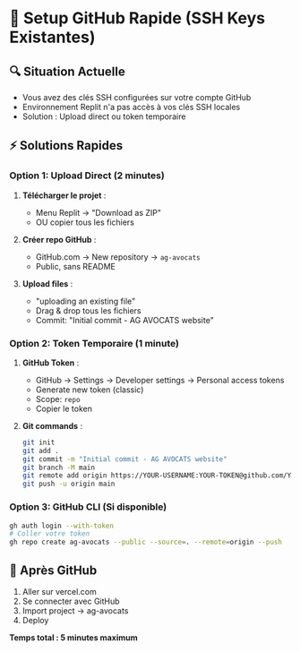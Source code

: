 # 🚀 Setup GitHub Rapide (SSH Keys Existantes)

## 🔍 Situation Actuelle
- Vous avez des clés SSH configurées sur votre compte GitHub
- Environnement Replit n'a pas accès à vos clés SSH locales
- Solution : Upload direct ou token temporaire

## ⚡ Solutions Rapides

### **Option 1: Upload Direct (2 minutes)**

1. **Télécharger le projet** :
   - Menu Replit → "Download as ZIP"
   - OU copier tous les fichiers

2. **Créer repo GitHub** :
   - GitHub.com → New repository → `ag-avocats`
   - Public, sans README

3. **Upload files** :
   - "uploading an existing file"
   - Drag & drop tous les fichiers
   - Commit: "Initial commit - AG AVOCATS website"

### **Option 2: Token Temporaire (1 minute)**

1. **GitHub Token** :
   - GitHub → Settings → Developer settings → Personal access tokens
   - Generate new token (classic)
   - Scope: `repo`
   - Copier le token

2. **Git commands** :
   ```bash
   git init
   git add .
   git commit -m "Initial commit - AG AVOCATS website" 
   git branch -M main
   git remote add origin https://YOUR-USERNAME:YOUR-TOKEN@github.com/YOUR-USERNAME/ag-avocats.git
   git push -u origin main
   ```

### **Option 3: GitHub CLI (Si disponible)**
   ```bash
   gh auth login --with-token
   # Coller votre token
   gh repo create ag-avocats --public --source=. --remote=origin --push
   ```

## 🎯 Après GitHub

1. Aller sur vercel.com
2. Se connecter avec GitHub
3. Import project → ag-avocats
4. Deploy

**Temps total : 5 minutes maximum**